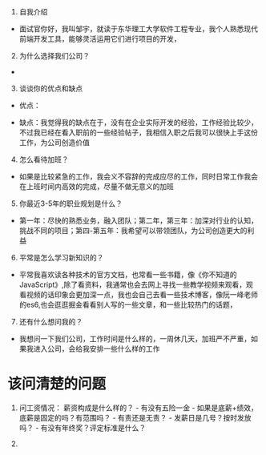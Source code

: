 1. 自我介绍
  - 面试官你好，我叫邹宇，就读于东华理工大学软件工程专业，我个人熟悉现代前端开发工具，能够灵活运用它们进行项目的开发，

2. 为什么选择我们公司？
  - 
3. 谈谈你的优点和缺点
  - 优点：

  - 缺点：我觉得我的缺点在于，没有在企业实际开发的经验，工作经验比较少，不过我已经在看入职前的一些经验帖子，我相信入职之后我可以很快上手这份工作，为公司创造价值

4. 怎么看待加班？
  - 如果是比较紧急的工作，我会义不容辞的完成应尽的工作，同时日常工作我会在上班时间内高效的完成，尽量不做无意义的加班

5. 你最近3-5年的职业规划是什么？
  - 第一年：尽快的熟悉业务，融入团队；第二年，第三年：加深对行业的认知，挑战不同的项目；第四-第五年：我希望可以带领团队，为公司创造更大的利益

6. 平常是怎么学习新知识的？
  - 平常我喜欢读各种技术的官方文档，也常看一些书籍，像《你不知道的JavaScript》,除了看资料，我通常也会去网上寻找一些教学视频来观看，观看视频的话印象会更加深一点，我也会自己去看一些技术博客，像阮一峰老师的es6,也会逛逛掘金看看别人写的一些文章，和一些比较热门的话题，

7. 还有什么想问我的？
  - 我想问一下我们公司，工作时间是什么样的，一周休几天，加班严不严重，如果我进入公司，会给我安排一些什么样的工作
# 该问清楚的问题
  1. 问工资情况： 薪资构成是什么样的？
    - 有没有五险一金
    - 如果是底薪+绩效，底薪是固定的吗？有范围吗？
    - 有责还是无责？
    - 发薪日是几号？按时发放吗？
    - 有没有年终奖？评定标准是什么？
  
  2. 